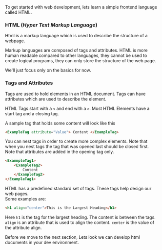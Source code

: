 To get started with web development, lets learn a simple frontend language called HTML.

### HTML (_Hyper Text Markup Language_)

Html is a markup language which is used to describe the structure of a webpage.

Markup languages are composed of tags and attributes. HTML is more human readable compared to other languages, they cannot be used to create logical programs, they can only store the structure of the web page.

We'll just focus only on the basics for now.

### Tags and Attributes

Tags are used to hold elements in an HTML document. Tags can have attributes which are used to describe the element.

HTML Tags start with a `<` and end with a `>`. Most HTML Elements have a start tag and a closing tag.

A sample tag that holds some content will look like this

```html
<ExampleTag attribute="Value"> Content </ExampleTag>
```

You can nest tags in order to create more complex elements. Note that when you nest tags the tag that was opened last should be closed first. Note that attributes are added in the opening tag only.

```html
<ExammpleTag1>
    <ExampleTag2>
        Content
    </ExampleTag2>
</ExampleTag1>
```

HTML has a predefined standard set of tags. These tags help design our web pages.  
Some examples are:

```html
<h1 align="center">This is the Largest Heading</h1>
```

Here `h1` is the tag for the largest heading. The content is between the tags. `align` is an attribute that is used to align the content. `center` is the value of the attribute align.

Before we move to the next section, Lets look we can develop html documents in your dev environment.
